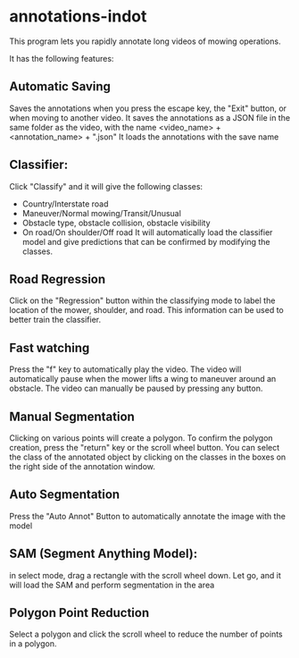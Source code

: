 # annotations-indot
This program lets you rapidly annotate long videos of mowing operations.

It has the following features:

## Automatic Saving
Saves the annotations when you press the escape key, the "Exit" button, or when moving to another video. It saves the annotations as a JSON file in the same folder as the video, with the name <video_name> + <annotation_name> + ".json"
It loads the annotations with the save name

## Classifier:
Click "Classify" and it will give the following classes:
- Country/Interstate road
- Maneuver/Normal mowing/Transit/Unusual
- Obstacle type, obstacle collision, obstacle visibility
- On road/On shoulder/Off road
It will automatically load the classifier model and give predictions that can be confirmed by modifying the classes.

## Road Regression
Click on the "Regression" button within the classifying mode to label the location of the mower, shoulder, and road. This information can be used to better train the classifier.

## Fast watching
Press the "f" key to automatically play the video. The video will automatically pause when the mower lifts a wing to maneuver around an obstacle. The video can manually be paused by pressing any button.

## Manual Segmentation
Clicking on various points will create a polygon. To confirm the polygon creation, press the "return" key or the scroll wheel button. You can select the class of the annotated object by clicking on the classes in the boxes on the right side of the annotation window.

## Auto Segmentation
Press the "Auto Annot" Button to automatically annotate the image with the model

## SAM (Segment Anything Model):
in select mode, drag a rectangle with the scroll wheel down. Let go, and it will load the SAM and perform segmentation in the area

## Polygon Point Reduction
Select a polygon and click the scroll wheel to reduce the number of points in a polygon.
